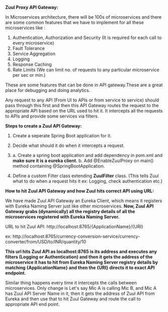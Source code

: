 <b>Zuul Proxy API Gateway:</b>

In Microservices architecture, there will be 100s of microservices and there are some common features that we have to implement for all these microservices like :
1) Authentication, Authorization and Security (It is required for each call to every microservice)
2) Fault Tolerance
3) Service Aggregation
4) Logging
5) Response Caching
6) Rate Limits (We can limit no. of requests to any particular microservice per sec or min.)

These are some features that can be done in API gateway.These are a great place for debugging and doing analytics.

  Any request to any API (From UI to APIs or from service to service) should pass through this first and then this API Gateway routes the request to the appropriate API based on the URL used to hit it. It intercepts all the requests to APIs and provide some services via filters.

<b>Steps to create a Zuul API Gateway:</b>
1) Create a seperate Spring Boot application for it.
2) Decide what should it do when it intercepts a request.

1) a. Create a spring boot application and add dependency in pom.xml and <b>make sure it is a eureka client.</b>
   b. Add @EnableZuulProxy on main() method containing @SpringBootApplication.

2) Define a custom Filter class extending <b>ZuulFilter</b> class. (This tells Zuul what to do when a request hits it ex: Logging, check authentication etc.)

<b>How to hit Zuul API Gateway and how Zuul hits correct API using URL:</b>

We have made Zuul API Gateway an Eureka Client, which means it registers with Eureka Naming Server just like other microservices. <b>Now, Zuul API Gateway grabs (dynamically) all the registry details of all the microservices registered with Eureka Naming Server.</b>

URL to hit Zuul API: http://localhost:8765/{ApplicationName}/{URI}

ex: http://localhost:8765/currency-conversion-service/currency-converter/from/USD/to/INR/quantity/10

<b>This url hits Zuul API as localhost:8765 is its address and executes any filters (Logging or Authentication) and then it gets the address of the microservice it has to hit from Eureka Naming Server registry details by matching {ApplicationName} and then the {URI} directs it to exact API endpoint.</b>

Similar thing happens every time it intercepts the calls between microservices. Only change is Let's say Mic A is calling Mic B, and Mic A has Zuul API Server Name in it, then it gets the address of Zuul API from Eureka and then use that to hit Zuul Gateway and route the call to appropriate API end point.


